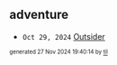 ## adventure


* <code>Oct 29, 2024</code> [Outsider](2024-10-29T21-00-12-outsider.md)

<sup><sub>generated 27 Nov 2024 19:40:14 by <a href='https://github.com/senorprogrammer/til'>til</a></sub></sup>
